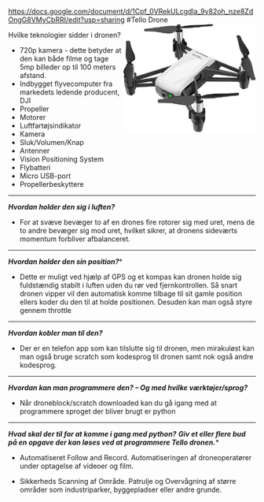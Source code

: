 https://docs.google.com/document/d/1Cpf_0VRekULcgdIa_9v82oh_nze8ZdOngG8VMyCbRRI/edit?usp=sharing
#Tello Drone
<img src="https://github.com/R3tr0Exodus/Tello-Drone-Pro/blob/main/Readme_files/Tello_Drone.jpg" width="270" height="220" img align="right"/>

Hvilke teknologier sidder i dronen?
* 720p kamera - dette betyder at den kan både filme og tage 5mp billeder op til 100 meters afstand.
* Indbygget flyvecomputer fra markedets ledende producent, DJI
* Propeller
* Motorer
* Luftfartøjsindikator
* Kamera
* Sluk/Volumen/Knap
* Antenner
* Vision Positioning System
* Flybatteri
* Micro USB-port
* Propellerbeskyttere
---
***Hvordan holder den sig i luften?***
- For at svæve bevæger to af en drones fire rotorer sig med uret, mens de to andre bevæger sig mod uret, hvilket sikrer, at dronens sideværts momentum forbliver afbalanceret.

---
***Hvordan holder den sin position?****
- Dette er muligt ved hjælp af GPS og et kompas kan dronen holde sig fuldstændig stabilt i luften uden du rør ved fjernkontrollen. Så snart dronen vipper vil den automatisk komme tilbage til sit gamle position ellers koder du den til at holde positionen. Desuden kan man også styre gennem throttle

---
***Hvordan kobler man til den?***
- Der er en telefon app som kan tilslutte sig til dronen, men mirakuløst kan man også bruge scratch som kodesprog til dronen samt nok også andre kodesprog.

---
***Hvordan kan man programmere den? – Og med hvilke værktøjer/sprog?***
- Når droneblock/scratch downloaded kan du gå igang med at programmere sproget der bliver brugt er python

---
***Hvad skal der til for at komme i gang med python?***
***Giv et eller flere bud på en opgave der kan løses ved at programmere Tello dronen.****

- Automatiseret Follow and Record. Automatiseringen af droneoperatører under optagelse af videoer og film.

- Sikkerheds Scanning af Område. Patrulje og Overvågning af større områder som industriparker, byggepladser eller andre grunde.



